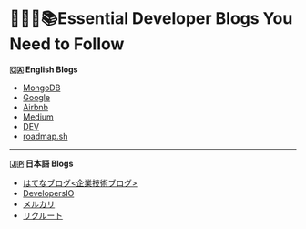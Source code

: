 # 🧑🏽‍💻📚Essential Developer Blogs You Need to Follow

**🇨🇦 English Blogs**

- [MongoDB](https://www.mongodb.com/developer/articles/)
- [Google](https://developers.googleblog.com/)
- [Airbnb](https://medium.com/airbnb-engineering)
- [Medium](https://medium.com/)
- [DEV](https://dev.to/)
- [roadmap.sh](https://roadmap.sh/)

---

**🇯🇵 日本語 Blogs**

- [はてなブログ<企業技術ブログ>](https://hatena.blog/dev)
- [DevelopersIO](https://dev.classmethod.jp/)
- [メルカリ](https://engineering.mercari.com/blog/)
- [リクルート](https://www.recruit.co.jp/employment/students/engineers/)
